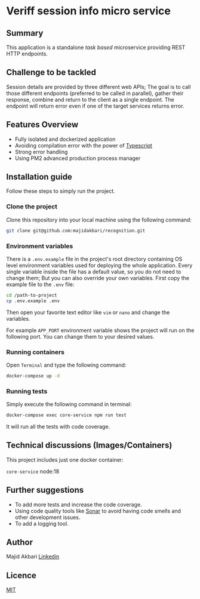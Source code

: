 # Veriff session info micro service

## Summary

This application is a standalone _task based_ microservice providing REST HTTP endpoints.

## Challenge to be tackled
Session details are provided by three different web APIs; The goal is to call those different endpoints (preferred to be called in parallel),
gather their response, combine and return to the client as a single endpoint. The endpoint will return error even if one of the
target services returns error.

## Features Overview

* Fully isolated and dockerized application
* Avoiding compilation error with the power of [Typescript](https://www.typescriptlang.org/)
* Strong error handling
* Using PM2 advanced production process manager

## Installation guide

Follow these steps to simply run the project.

### Clone the project

Clone this repository into your local machine using the following command:
```bash
git clone git@github.com:majidakbari/recognition.git
```

### Environment variables

There is a `.env.example` file in the project's root directory containing OS level environment variables used for
deploying the whole application. Every single variable inside the file has a default value, so you
do not need to change them; But you can also override your own variables. First copy the example file to the `.env`
file:

```bash
cd /path-to-project
cp .env.example .env
```

Then open your favorite text editor like `vim` or `nano` and change the variables.

For example `APP_PORT` environment variable shows the project will run on the following port. You can change them to
your desired values.

### Running containers

Open `Terminal` and type the following command:

```bash
docker-compose up -d 
```

### Running tests

Simply execute the following command in terminal:

```bash
docker-compose exec core-service npm run test
```

It will run all the tests with code coverage.

## Technical discussions (Images/Containers)

This project includes just one docker container:

`core-service`
node:18

## Further suggestions

* To add more tests and increase the code coverage.
* Using code quality tools like [Sonar](https://www.sonarqube.org/) to avoid having code smells and other development
  issues.
* To add a logging tool.

## Author

Majid Akbari [Linkedin](https://linkedin.com/in/majid-akbari)

## Licence

[MIT](https://choosealicense.com/licenses/mit/)